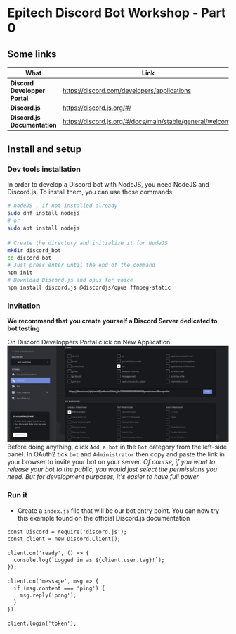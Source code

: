 # Epitech Discord Bot Workshop - Part 0

## Some links

 What | Link
------|-------
**Discord Developper Portal**|https://discord.com/developers/applications
**Discord.js**|https://discord.js.org/#/
**Discord.js Documentation**|https://discord.js.org/#/docs/main/stable/general/welcome

## Install and setup
### Dev tools installation

In order to develop a Discord bot with NodeJS, you need NodeJS and Discord.js.
To install them, you can use those commands:
```bash
# nodeJS , if not installed already
sudo dnf install nodejs
# or
sudo apt install nodejs

# Create the directory and initialize it for NodeJS
mkdir discord_bot
cd discord_bot
# Just press enter until the end of the command
npm init
# Download Discord.js and opus for voice 
npm install discord.js @discordjs/opus ffmpeg-static
```

### Invitation

**We recommand that you create yourself a Discord Server dedicated to bot testing**

On Discord Developpers Portal click on New Application.
![Image](invite.png)
Before doing anything, click `Add a bot` in the `Bot` category from the left-side panel.
In OAuth2 tick `bot` and `Administrator` then copy and paste the link in your browser to invite your bot on your server.
*Of course, if you want to release your bot to the public, you would just select the permissions you need. But for development purposes, it's easier to have full power.*

### Run it
* Create a `index.js` file that will be our bot entry point.
You can now try this example found on the official Discord.js documentation
```node
const Discord = require('discord.js');
const client = new Discord.Client();

client.on('ready', () => {
  console.log(`Logged in as ${client.user.tag}!`);
});

client.on('message', msg => {
  if (msg.content === 'ping') {
    msg.reply('pong');
  }
});

client.login('token');
```
